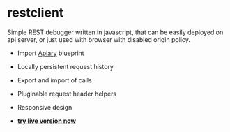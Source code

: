 # restclient

Simple REST debugger written in javascript, that can be easily deployed on api server, or just used with browser with disabled origin policy.

- Import [Apiary](http://apiary.io) blueprint

- Locally persistent request history

- Export and import of calls

- Pluginable request header helpers

- Responsive design

- **[try live version now](http://mrq-cz.github.io/restclient)**


